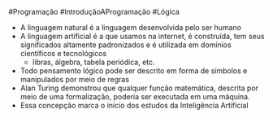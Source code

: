 #Programação #IntroduçãoAProgramação #Lógica 


- A linguagem natural é a linguagem desenvolvida pelo ser humano
- A linguagem artificial é a que usamos na internet, é construída, tem seus significados altamente padronizados e é utilizada em domínios científicos e tecnológicos
	- libras, álgebra, tabela periódica, etc.
- Todo pensamento lógico pode ser descrito em forma de símbolos e manipulados por meio de regras
- Alan Turing demonstrou que qualquer função matemática, descrita por meio de uma formalização, poderia ser executada em uma máquina.
- Essa concepção marca o início dos estudos da Inteligência Artificial